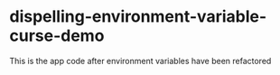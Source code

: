 # dispelling-environment-variable-curse-demo

This is the app code after environment variables have been refactored
